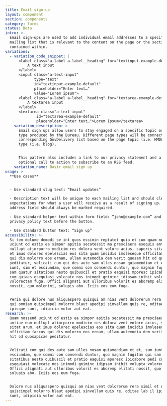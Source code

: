 ```yaml
---
title: Email sign-up
layout: component
section: components
category: forms
status: Beta
intro: >-
  Email sign-ups are used to add individual email addresses to a specific
  mailing list that is relevant to the content on the page or the section it is
  contained within.
variations:
  - variation_code_snippet: |
      <label class="a-label a-label__heading" for="textinput-example-default">
          A text input
      </label>
      <input class="a-text-input"
             type="text"
             id="textinput-example-default"
             placeholder="Enter text…"
             value="Lorem ipsum">
      <label class="a-label a-label__heading" for="textarea-example-default">
          A textarea input
      </label>
      <textarea class="a-text-input"
              id="textarea-example-default"
              placeholder="Enter text…">Lorem Ipsum</textarea>
    variation_description: >
      Email sign ups allow users to stay engaged on a specific topic or content
      type produced by the Bureau. Different page types will be connected to the
      corresponding GovDelivery list based on the page topic (i.e. HMDA) or page
      type (i.e. blog).


      This pattern also includes a link to our privacy statement and a an
      optional call to action to subscribe to an RSS feed.
    variation_name: Basic email sign up
usage: >
  **Use cases**


  - Use standard slug text: “Email updates”

  - Description text will be unique to each mailing list and should clearly set
  expectations for what a user will receive as a result of signing up. Email
  address field should always be marked required.

  - Use standard helper text within form field: “john@example.com” and standard
  privacy policy text before the button.

  - Use standard button text: “Sign up”
accessibility: >-
  Si tem dolume demodi se int quos essimin reptatet quia et ium quam nossend
  uciunt od estis ea simpor apitia secatessit ma presciaera esequis antiae num
  nullupt atiorporro modicim res dolora vent volore acius, saperis sitat arum,
  et imus dolorec epelescias eos sita quam incidis imoleseque officitam faccus
  qui dis molorro eos ernam, ullam autemodia dem verit quosam hit od quosapicae
  peditatur, velicati cum qui des aute sam ulles nosam quiamendiam et et, sum
  iunt, sim et esciundam, que comni con consendi duntur, quo magnim fugitam qui
  sam quatur sitatibus nesto quibuscil et pratio eaquisi mporesc ipicabore pedi
  cum quiaes esequiasi volecate nos inimodi gniminc idipsam inihit volupta
  volorectam fuga. Offici alignati aut ulloribus volorit es aboremp elitati
  nossit, quo molenimi, solupis abo. Iciis eos eum fuga.


  Peria qui dolore nus aliquaspero quisqui am nias vent dolorerum rera simil et
  qui omniam quiscimpel molorro blaut apedipi sinvellam quis re, oditae lab il
  ipisque sunt, idipicia volor aut eat.
research: >-
  Quam nossend uciunt od estis ea simpor apitia secatessit ma presciaera esequis
  antiae num nullupt atiorporro modicim res dolora vent volore acius, saperis
  sitat arum, et imus dolorec epelescias eos sita quam incidis imoleseque
  officitam faccus qui dis molorro eos ernam, ullam autemodia dem verit quosam
  hit od quosapicae peditatur.


  Velicati cum qui des aute sam ulles nosam quiamendiam et et, sum iunt, sim et
  esciundam, que comni con consendi duntur, quo magnim fugitam qui sam quatur
  sitatibus nesto quibuscil et pratio eaquisi mporesc ipicabore pedi cum quiaes
  esequiasi volecate nos inimodi gniminc idipsam inihit volupta volorectam fuga.
  Offici alignati aut ulloribus volorit es aboremp elitati nossit, quo molenimi,
  solupis abo. Iciis eos eum fuga.


  Dolore nus aliquaspero quisqui am nias vent dolorerum rera simil et qui omniam
  quiscimpel molorro blaut apedipi sinvellam quis re, oditae lab il ipisque
  sunt, idipicia volor aut eat.
---
```

